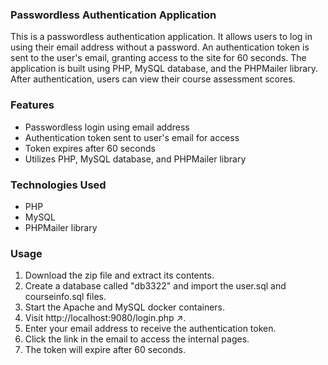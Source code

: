 ### Passwordless Authentication Application
This is a passwordless authentication application. It allows users to log in using their email address without a password. An authentication token is sent to the user's email, granting access to the site for 60 seconds. The application is built using PHP, MySQL database, and the PHPMailer library. After authentication, users can view their course assessment scores.

### Features
- Passwordless login using email address
- Authentication token sent to user's email for access
- Token expires after 60 seconds
- Utilizes PHP, MySQL database, and PHPMailer library

### Technologies Used
- PHP
- MySQL
- PHPMailer library

### Usage
1. Download the zip file and extract its contents.
2. Create a database called "db3322" and import the user.sql and courseinfo.sql files.
3. Start the Apache and MySQL docker containers.
4. Visit http://localhost:9080/login.php ↗.
5. Enter your email address to receive the authentication token.
6. Click the link in the email to access the internal pages.
7. The token will expire after 60 seconds.
